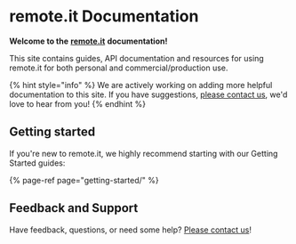 # remote.it Documentation

**Welcome to the** [**remote.it**](https://remote.it) **documentation!**

This site contains guides, API documentation and resources for using remote.it for both personal and commercial/production use.

{% hint style="info" %}
We are actively working on adding more helpful documentation to this site. If you have suggestions, [please contact us](https://remot3it.zendesk.com), we'd love to hear from you!
{% endhint %}

## Getting started

If you're new to remote.it, we highly recommend starting with our Getting Started guides:

{% page-ref page="getting-started/" %}

## Feedback and Support

Have feedback, questions, or need some help? [Please contact us](https://remot3it.zendesk.com)!

